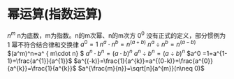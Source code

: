 # 幂运算(指数运算)

$n^m$ n为底数，m为指数。n的m次幂、n的m次方
$0^0$ 没有正式的定义，部分惯例为1
幂不符合结合律和交换律
$a^0=1$
$n^{a}\cdot n^{b}=n^{(a+b)}$
$n^{a}\div n^{b}=n^{(a-b)}$
$(a^m)^n=a^ { m\cdot n} $
$a^{n}\cdot b^{n}=(a\cdot b)^{n}$
$a^{n}\div b^{n}=(a\div b)^{n}$
$a^0 =1=a^{1-1}=\frac{a^{1}}{a^{1}}$
$a^{(-k)}=\frac{1}{a^{k}}=a^{(0-k)}=\frac{a^{0}}{a^{k}}=\frac{1}{a^{k}}$
$a^{\frac{m}{n}}=\sqrt[n]{a^{m}}(n\neq 0)$
